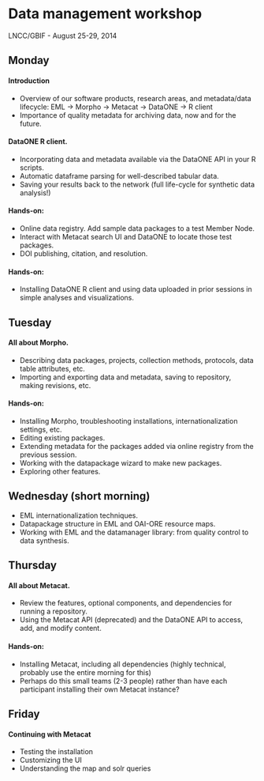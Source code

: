 Data management workshop
========

LNCC/GBIF - August 25-29, 2014

Monday
--------

#### Introduction
* Overview of our software products, research areas, and metadata/data lifecycle: EML -> Morpho -> Metacat -> DataONE -> R client
* Importance of quality metadata for archiving data, now and for the future.

#### DataONE R client.
* Incorporating data and metadata available via the DataONE API in your R scripts.
* Automatic dataframe parsing for well-described tabular data.
* Saving your results back to the network (full life-cycle for synthetic data analysis!)

#### Hands-on: 
* Online data registry. Add sample data packages to a test Member Node.
* Interact with Metacat search UI and DataONE to locate those test packages.
* DOI publishing, citation, and resolution.
		
#### Hands-on: 
* Installing DataONE R client and using data uploaded in prior sessions in simple analyses and visualizations.
		
Tuesday
--------
	
#### All about Morpho.
* Describing data packages, projects, collection methods, protocols, data table attributes, etc.
* Importing and exporting data and metadata, saving to repository, making revisions, etc.


#### Hands-on: 
* Installing Morpho, troubleshooting installations, internationalization settings, etc.
* Editing existing packages.
* Extending metadata for the packages added via online registry from the previous session.
* Working with the datapackage wizard to make new packages.
* Exploring other features.
	
Wednesday (short morning)
--------------------------

* EML internationalization techniques.
* Datapackage structure in EML and OAI-ORE resource maps.
* Working with EML and the datamanager library: from quality control to data synthesis.

Thursday
--------
	
#### All about Metacat. 
* Review the features, optional components, and dependencies for running a repository.
* Using the Metacat API (deprecated) and the DataONE API to access, add, and modify content.

#### Hands-on: 
* Installing Metacat, including all dependencies (highly technical, probably use the entire morning for this)
* Perhaps do this small teams (2-3 people) rather than have each participant installing their own Metacat instance?
	
Friday
--------

#### Continuing with Metacat
* Testing the installation
* Customizing the UI
* Understanding the map and solr queries
	
	
